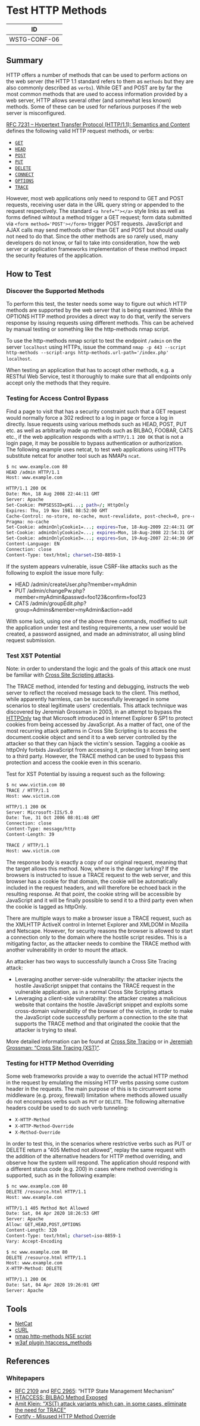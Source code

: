 # Test HTTP Methods

|ID          |
|------------|
|WSTG-CONF-06|

## Summary

HTTP offers a number of methods that can be used to perform actions on the web server (the HTTP 1.1 standard refers to them as `methods` but they are also commonly described as `verbs`). While GET and POST are by far the most common methods that are used to access information provided by a web server, HTTP allows several other (and somewhat less known) methods. Some of these can be used for nefarious purposes if the web server is misconfigured.

[RFC 7231 –  Hypertext Transfer Protocol (HTTP/1.1): Semantics and Content](https://tools.ietf.org/html/rfc7231) defines the following valid HTTP request methods, or verbs:

- [`GET`](https://tools.ietf.org/html/rfc7231#section-4.3.1)
- [`HEAD`](https://tools.ietf.org/html/rfc7231#section-4.3.2)
- [`POST`](https://tools.ietf.org/html/rfc7231#section-4.3.3)
- [`PUT`](https://tools.ietf.org/html/rfc7231#section-4.3.4)
- [`DELETE`](https://tools.ietf.org/html/rfc7231#section-4.3.5)
- [`CONNECT`](https://tools.ietf.org/html/rfc7231#section-4.3.6)
- [`OPTIONS`](https://tools.ietf.org/html/rfc7231#section-4.3.7)
- [`TRACE`](https://tools.ietf.org/html/rfc7231#section-4.3.8)

However, most web applications only need to respond to GET and POST requests, receiving user data in the URL query string or appended to the request respectively. The standard `<a href=""></a>` style links as well as forms defined wihtout a method trigger a GET request; form data submitted via `<form method='POST'></form>` trigger POST requests. JavaScript and AJAX calls may send methods other than GET and POST but should usally not need to do that. Since the other methods are so rarely used, many developers do not know, or fail to take into consideration, how the web server or application frameworks implementation of these method impact the security features of the application.

## How to Test

### Discover the Supported Methods

To perform this test, the tester needs some way to figure out which HTTP methods are supported by the web server that is being examined. While the OPTIONS HTTP method provides a direct way to do that, verify the servers response by issuing requests using different methods. This can be acheived by manual testing or something like the http-methods nmap script.

To use the http-methods nmap script to test the endpoint `/admin` on the server `localhost` using HTTPs, issue the command `nmap -p 443 --script http-methods --script-args http-methods.url-path='/index.php' localhost`.

When testing an application that has to accept other methods, e.g. a RESTful Web Service, test it thoroughly to make sure that all endpoints only accept only the methods that they require.

### Testing for Access Control Bypass

Find a page to visit that has a security constraint such that a GET request would normally force a 302 redirect to a log in page or force a log in directly. Issue requests using various methods such as HEAD, POST, PUT etc. as well as arbitrarily made up methods such as BILBAO, FOOBAR, CATS etc., if the web application responds with a `HTTP/1.1 200 OK` that is not a login page, it may be possible to bypass authentication or authorization. The following example uses netcat, to test web applications using HTTPs substitute netcat for another tool such as NMAPs `ncat`.

```bash
$ nc www.example.com 80
HEAD /admin HTTP/1.1
Host: www.example.com

HTTP/1.1 200 OK
Date: Mon, 18 Aug 2008 22:44:11 GMT
Server: Apache
Set-Cookie: PHPSESSID=pKi...; path=/; HttpOnly
Expires: Thu, 19 Nov 1981 08:52:00 GMT
Cache-Control: no-store, no-cache, must-revalidate, post-check=0, pre-check=0
Pragma: no-cache
Set-Cookie: adminOnlyCookie1=...; expires=Tue, 18-Aug-2009 22:44:31 GMT; domain=www.example.com
Set-Cookie: adminOnlyCookie2=...; expires=Mon, 18-Aug-2008 22:54:31 GMT; domain=www.example.com
Set-Cookie: adminOnlyCookie3=...; expires=Sun, 19-Aug-2007 22:44:30 GMT; domain=www.example.com
Content-Language: EN
Connection: close
Content-Type: text/html; charset=ISO-8859-1
```

If the system appears vulnerable, issue CSRF-like attacks such as the following to exploit the issue more fully:

- HEAD /admin/createUser.php?member=myAdmin
- PUT /admin/changePw.php?member=myAdmin&passwd=foo123&confirm=foo123
- CATS /admin/groupEdit.php?group=Admins&member=myAdmin&action=add

With some luck, using one of the above three commands, modified to suit the application under test and testing requirements, a new user would be created, a password assigned, and made an administrator, all using blind request submission.

### Test XST Potential

Note: in order to understand the logic and the goals of this attack one must be familiar with [Cross Site Scripting attacks](https://owasp.org/www-community/attacks/xss/).

The TRACE method, intended for testing and debugging, instructs the web server to reflect the received message back to the client. This method, while apparently harmless, can be successfully leveraged in some scenarios to steal legitimate users' credentials. This attack technique was discovered by Jeremiah Grossman in 2003, in an attempt to bypass the [HTTPOnly](https://owasp.org/www-community/HttpOnly) tag that Microsoft introduced in Internet Explorer 6 SP1 to protect cookies from being accessed by JavaScript. As a matter of fact, one of the most recurring attack patterns in Cross Site Scripting is to access the document.cookie object and send it to a web server controlled by the attacker so that they can hijack the victim's session. Tagging a cookie as httpOnly forbids JavaScript from accessing it, protecting it from being sent to a third party. However, the TRACE method can be used to bypass this protection and access the cookie even in this scenario.

Test for XST Potential by issuing a request such as the following:

```bash
$ nc www.victim.com 80
TRACE / HTTP/1.1
Host: www.victim.com

HTTP/1.1 200 OK
Server: Microsoft-IIS/5.0
Date: Tue, 31 Oct 2006 08:01:48 GMT
Connection: close
Content-Type: message/http
Content-Length: 39

TRACE / HTTP/1.1
Host: www.victim.com
```

The response body is exactly a copy of our original request, meaning that the target allows this method. Now, where is the danger lurking? If the browsers is instructed to issue a TRACE request to the web server, and this browser has a cookie for that domain, the cookie will be automatically included in the request headers, and will therefore be echoed back in the resulting response. At that point, the cookie string will be accessible by JavaScript and it will be finally possible to send it to a third party even when the cookie is tagged as httpOnly.

There are multiple ways to make a browser issue a TRACE request, such as the XMLHTTP ActiveX control in Internet Explorer and XMLDOM in Mozilla and Netscape. However, for security reasons the browser is allowed to start a connection only to the domain where the hostile script resides. This is a mitigating factor, as the attacker needs to combine the TRACE method with another vulnerability in order to mount the attack.

An attacker has two ways to successfully launch a Cross Site Tracing attack:

- Leveraging another server-side vulnerability: the attacker injects the hostile JavaScript snippet that contains the TRACE request in the vulnerable application, as in a normal Cross Site Scripting attack
- Leveraging a client-side vulnerability: the attacker creates a malicious website that contains the hostile JavaScript snippet and exploits some cross-domain vulnerability of the browser of the victim, in order to make the JavaScript code successfully perform a connection to the site that supports the TRACE method and that originated the cookie that the attacker is trying to steal.

More detailed information can be found at [Cross Site Tracing](https://owasp.org/www-community/attacks/Cross_Site_Tracing) or in [Jeremiah Grossman: “Cross Site Tracing (XST)”](https://www.cgisecurity.com/whitehat-mirror/WH-WhitePaper_XST_ebook.pdf).

### Testing for HTTP Method Overriding

Some web frameworks provide a way to override the actual HTTP method in the request by emulating the missing HTTP verbs passing some custom header in the requests. The main purpose of this is to circumvent some middleware (e.g. proxy, firewall) limitation where methods allowed usually do not encompass verbs such as `PUT` or `DELETE`. The following alternative headers could be used to do such verb tunneling:

- `X-HTTP-Method`
- `X-HTTP-Method-Override`
- `X-Method-Override`

In order to test this, in the scenarios where restrictive verbs such as PUT or DELETE return a “405 Method not allowed”, replay the same request with the addition of the alternative headers for HTTP method overriding, and observe how the system will respond. The application should respond with a different status code (e.g. 200) in cases where method overriding is supported, such as in the following example:

```bash
$ nc www.example.com 80
DELETE /resource.html HTTP/1.1
Host: www.example.com

HTTP/1.1 405 Method Not Allowed
Date: Sat, 04 Apr 2020 18:26:53 GMT
Server: Apache
Allow: GET,HEAD,POST,OPTIONS
Content-Length: 320
Content-Type: text/html; charset=iso-8859-1
Vary: Accept-Encoding

$ nc www.example.com 80
DELETE /resource.html HTTP/1.1
Host: www.example.com
X-HTTP-Method: DELETE

HTTP/1.1 200 OK
Date: Sat, 04 Apr 2020 19:26:01 GMT
Server: Apache
```

## Tools

- [NetCat](http://nc110.sourceforge.net)
- [cURL](https://curl.haxx.se/)
- [nmap http-methods NSE script](https://nmap.org/nsedoc/scripts/http-methods.html)
- [w3af plugin htaccess_methods](http://w3af.org/plugins/audit/htaccess_methods)

## References

### Whitepapers

- [RFC 2109](https://tools.ietf.org/html/rfc2109) and [RFC 2965](https://tools.ietf.org/html/rfc2965): “HTTP State Management Mechanism”
- [HTACCESS: BILBAO Method Exposed](https://web.archive.org/web/20160616172703/http://www.kernelpanik.org/docs/kernelpanik/bme.eng.pdf)
- [Amit Klein: “XS(T) attack variants which can, in some cases, eliminate the need for TRACE”](https://www.securityfocus.com/archive/107/308433)
- [Fortify - Misused HTTP Method Override](https://vulncat.fortify.com/en/detail?id=desc.dynamic.xtended_preview.often_misused_http_method_override)

